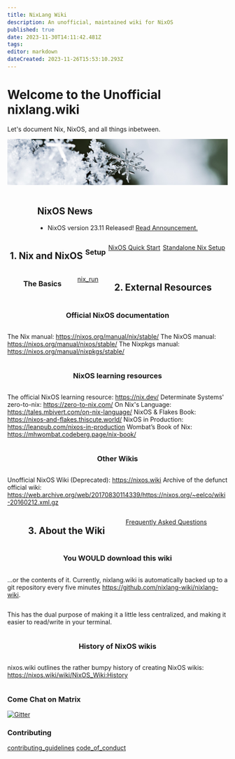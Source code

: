 ```yaml
---
title: NixLang Wiki
description: An unofficial, maintained wiki for NixOS
published: true
date: 2023-11-30T14:11:42.481Z
tags: 
editor: markdown
dateCreated: 2023-11-26T15:53:10.293Z
---
```


# Welcome to the Unofficial nixlang.wiki
Let's document Nix, NixOS, and all things inbetween.

![nixlang-header-crop.jpg](/nixlang-header-crop.jpg)

<div style="display: flex; flex-wrap: wrap; flex-basis: 33%; justify-content: space-evenly;">

<div id="nix-news" style="width=50%;">

## NixOS News
  
- NixOS version 23.11 Released! [Read Announcement.](https://discourse.nixos.org/t/nixos-23-11-released/36210)
  
</div>

## 1. Nix and NixOS

### Setup

[NixOS Quick Start](/nixos/Quick_Start)

[Standalone Nix Setup](/nix/Setup)

### The Basics

[nix_run](/nix/nix_run)

## 2. External Resources

### Official NixOS documentation
The Nix manual: https://nixos.org/manual/nix/stable/
The NixOS manual: https://nixos.org/manual/nixos/stable/
The Nixpkgs manual: https://nixos.org/manual/nixpkgs/stable/

### NixOS learning resources

The official NixOS learning resource: https://nix.dev/
Determinate Systems' zero-to-nix: https://zero-to-nix.com/
On Nix's Language: https://tales.mbivert.com/on-nix-language/
NixOS & Flakes Book: https://nixos-and-flakes.thiscute.world/
NixOS in Production: https://leanpub.com/nixos-in-production
Wombat’s Book of Nix: https://mhwombat.codeberg.page/nix-book/

### Other Wikis
Unofficial NixOS Wiki (Deprecated): https://nixos.wiki
Archive of the defunct official wiki: https://web.archive.org/web/20170830114339/https://nixos.org/~eelco/wiki-20160212.xml.gz

## 3. About the Wiki

[Frequently Asked Questions](/faq)

### You WOULD download this wiki
...or the contents of it. Currently, nixlang.wiki is automatically backed up to a git repository every five minutes https://github.com/nixlang-wiki/nixlang-wiki.

This has the dual purpose of making it a little less centralized, and making it easier to read/write in your terminal.

### History of NixOS wikis
nixos.wiki outlines the rather bumpy history of creating NixOS wikis: https://nixos.wiki/wiki/NixOS_Wiki:History

</div>
  
### Come Chat on Matrix

<a href="https://matrix.to/#/#nixlangwiki:gitter.im"><img alt="Gitter" src="https://img.shields.io/gitter/room/eza-community/eza?logo=element&link=https%3A%2F%2Fapp.gitter.im%2F%23%2Froom%2F%23eza%3Agitter.im&link=Gitter%20matrix%20room%20for%20Eza" width=200></a>

### Contributing
[contributing_guidelines](/meta/contributing_guidelines)
[code_of_conduct](/meta/code_of_conduct)